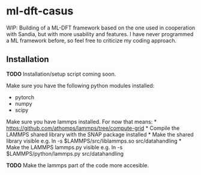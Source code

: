 # ml-dft-casus

WIP: Building of a ML-DFT framework based on the one used in cooperation with Sandia, but with more usability and features.
I have never programmed a ML framework before, so feel free to criticize my coding approach.

## Installation

__TODO__ Installation/setup script coming soon.

Make sure you have the following python modules installed:
* pytorch
* numpy
* scipy

Make sure you have lammps installed. For now that means:
    * https://github.com/athomps/lammps/tree/compute-grid
    * Compile the LAMMPS shared library with the SNAP package installed
    * Make the shared library visible e.g. ln -s $LAMMPS/src/liblammps.so src/datahandling
    * Make the LAMMPS lammps.py visible e.g. ln -s $LAMMPS/python/lammps.py src/datahandling

__TODO__ Make the lammps part of the code more accesible.
